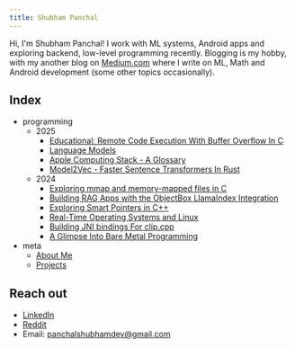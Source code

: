 ```yaml
---
title: Shubham Panchal
---
```


Hi, I'm Shubham Panchal! I work with ML systems, Android apps and exploring backend, low-level programming recently. Blogging is my hobby, with my another blog on [Medium.com](https://equipintelligence.medium.com/) where I write on ML, Math and Android development (some other topics occasionally).

## Index
- programming
	- 2025
		- [Educational: Remote Code Execution With Buffer Overflow In C](/programming/rce-with-buffer-overflow)
		- [Language Models](/programming/language-modelling)
		- [Apple Computing Stack - A Glossary](/programming/apple-computing-stack)
		- [Model2Vec - Faster Sentence Transformers In Rust](/programming/model2vec-rs)
	- 2024
		- [Exploring mmap and memory-mapped files in C](/programming/memory_mapped_files)
		- [Building RAG Apps with the ObjectBox LlamaIndex Integration](/programming/objectbox-llamaindex)
		- [Exploring Smart Pointers in C++](/programming/cpp-smart-pointers)
		- [Real-Time Operating Systems and Linux](/programming/rtos-linux)
		- [Building JNI bindings For clip.cpp](/programming/android-sample-clip-cpp)
		- [A Glimpse Into Bare Metal Programming](/programming/bare-metal-programming)
- meta
	- [About Me](/meta/about-me)
	- [Projects](/meta/projects)

## Reach out
- [LinkedIn](https://www.linkedin.com/in/shubham-panchal-82ba92160/)
- [Reddit](https://www.reddit.com/user/shubham0204_dev/)
- Email: [panchalshubhamdev@gmail.com](mailto:panchalshubhamdev@gmail.com)